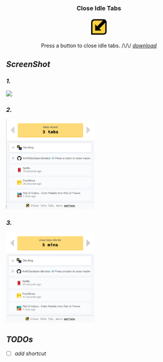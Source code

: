 <p align="center">
  <h3 align="center">Close Idle Tabs</h3>
  <p align="center">
  <img src="https://github.com/AnNOtis/close-idle-tabs/raw/master/src/assets/logo-128x128.png" width="50" height="50" />
  <p>
  <p align="center">Press a button to close idle tabs. /\/\/ <a href="https://chrome.google.com/webstore/detail/close-idle-tabs/eikegnblaefhggcbhmklebbedapcljmj"><i>download</a></p>
</p>

## ScreenShot

### 1.
<img src="https://raw.githubusercontent.com/AnNOtis/close-idle-tabs/master/misc/demo.gif" width="240" />

### 2.

<img src="https://raw.githubusercontent.com/AnNOtis/close-idle-tabs/master/misc/screenshot1.png" width="240" />

### 3.

<img src="https://raw.githubusercontent.com/AnNOtis/close-idle-tabs/master/misc/screenshot2.png" width="240" />

## TODOs

- [ ] add shortcut
